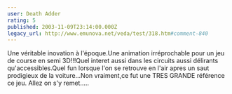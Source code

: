 ```yaml
---
user: Death Adder
rating: 5
published: 2003-11-09T23:14:00.000Z
legacy_url: http://www.emunova.net/veda/test/318.htm#comment-840
---
```

Une véritable inovation à l'époque.Une animation irréprochable pour un jeu de course en semi 3D!!!Quel interet aussi dans les circuits aussi délirants qu'accessibles.Quel fun lorsque l'on se retrouve en l'air apres un saut prodigieux de la voiture...Non vraiment,ce fut une TRES GRANDE référence ce jeu.
Allez on s'y remet.....